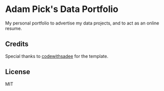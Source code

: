 # Adam Pick's Data Portfolio

My personal portfolio to advertise my data projects, and to act as an online resume.

## Credits

Special thanks to [codewithsadee](https://www.twitter.com/codewithsadee) for the template.

## License

MIT
